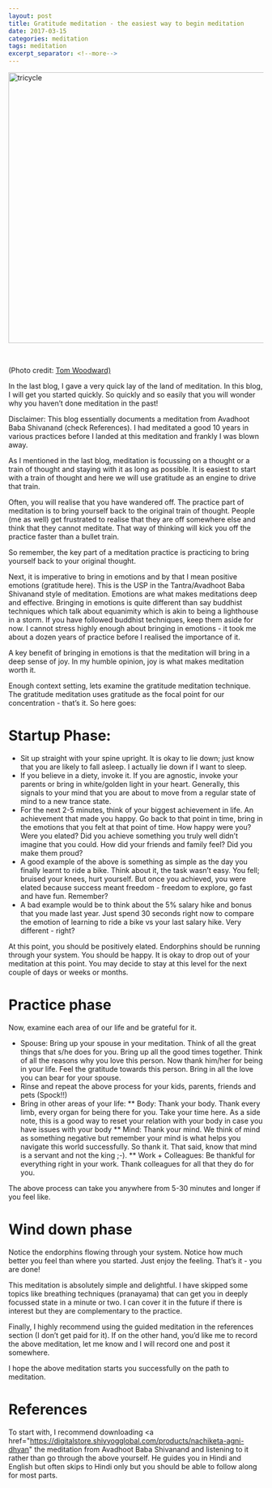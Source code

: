 ```yaml
---
layout: post
title: Gratitude meditation - the easiest way to begin meditation
date: 2017-03-15
categories: meditation
tags: meditation
excerpt_separator: <!--more-->
---
```


<a data-flickr-embed="true"  href="https://www.flickr.com/photos/bionicteaching/8129610558/in/photolist-doonZh-6x8zCP-gXcXf-6Eqm56-3X2HNS-6x8zCp-kVns8H-9yCMcS-a92NZG-qHwYT7-4RQpGE-4RLgCT-9fpA7P-RFhRsj-fUPfd7-Rb5g4a-4u4fM-auaKzz-8qbLGo-7fQ4E5-9F31ko-v8TWiZ-RBhxwr-5sHMk-dCaFc-p6vGVH-gNaxpT-9j5DWz-8X7V5R-6KKfcc-5NEcQu-cYrQiw-pBK2o1-cEwRMu-ebQpL-7uPGd2-eYeMeE-qZ44cZ-41HNj6-6fa7TP-apASDU-5f6kqX-6x8zCz-fFvBhP-9WQugR-6x8zCa-9snRzZ-nDwe9-7SREWN-GNjzR" title="tricycle"><img src="https://c1.staticflickr.com/9/8186/8129610558_041efbbc98_c.jpg" width="800" height="534" alt="tricycle"></a><script async src="//embedr.flickr.com/assets/client-code.js" charset="utf-8"></script>

<br>

(Photo credit:  <a href="https://www.flickr.com/photos/bionicteaching/8129610558/in/photolist-doonZh-6x8zCP-gXcXf-6Eqm56-3X2HNS-6x8zCp-kVns8H-9yCMcS-a92NZG-qHwYT7-4RQpGE-4RLgCT-9fpA7P-RFhRsj-fUPfd7-Rb5g4a-4u4fM-auaKzz-8qbLGo-7fQ4E5-9F31ko-v8TWiZ-RBhxwr-5sHMk-dCaFc-p6vGVH-gNaxpT-9j5DWz-8X7V5R-6KKfcc-5NEcQu-cYrQiw-pBK2o1-cEwRMu-ebQpL-7uPGd2-eYeMeE-qZ44cZ-41HNj6-6fa7TP-apASDU-5f6kqX-6x8zCz-fFvBhP-9WQugR-6x8zCa-9snRzZ-nDwe9-7SREWN-GNjzR"> Tom Woodward) </a>

In the last blog, I gave a very quick lay of the land of meditation. In this blog, I will get you started quickly. So quickly and so easily that you will wonder why you haven’t done meditation in the past!
<!--more-->
Disclaimer: This blog essentially documents a meditation from Avadhoot Baba Shivanand (check References). I had meditated a good 10 years in various practices before I landed at this meditation and frankly I was blown away.

As I mentioned in the last blog, meditation is focussing on a thought or a train of thought and staying with it as long as possible. It is easiest to start with a train of thought and here we will use gratitude as an engine to drive that train.

Often, you will realise that you have wandered off. The practice part of meditation is to bring yourself back to the original train of thought. People (me as well) get frustrated to realise that they are off somewhere else and think that they cannot meditate. That way of thinking will kick you off the practice faster than a bullet train.

So remember, the key part of a meditation practice is practicing to bring yourself back to your original thought.

Next, it is imperative to bring in emotions and by that I mean positive emotions (gratitude here). This is the USP in the Tantra/Avadhoot Baba Shivanand style of meditation. Emotions are what makes meditations deep and effective. Bringing in emotions is quite different than say buddhist techniques which talk about equanimity which is akin to being a lighthouse in a storm. If you have followed buddhist techniques, keep them aside for now. I cannot stress highly enough about bringing in emotions - it took me about a dozen years of practice before I realised the importance of it.

A key benefit of bringing in emotions is that the meditation will bring in a deep sense of joy. In my humble opinion, joy is what makes meditation worth it.

Enough context setting, lets examine the gratitude meditation technique. The gratitude meditation uses gratitude as the focal point for our concentration - that’s it. So here goes:

# Startup Phase:

* Sit up straight with your spine upright. It is okay to lie down; just know that you are likely to fall asleep. I actually lie down if I want to sleep.
* If you believe in a diety, invoke it. If you are agnostic, invoke your parents or bring in white/golden light in your heart. Generally, this signals to your mind that you are about to move from a regular state of mind to a new trance state.
* For the next 2-5 minutes, think of your biggest achievement in life. An achievement that made you happy. Go back to that point in time, bring in the emotions that you felt at that point of time. How happy were you? Were you elated?  Did you achieve something you truly well didn’t imagine that you could. How did your friends and family feel? Did you make them proud?
* A good example of the above is something as simple as the day you finally learnt to ride a bike. Think about it, the task wasn’t easy. You fell; bruised your knees, hurt yourself. But once you achieved, you were elated because success meant freedom - freedom to explore, go fast and have fun. Remember?
* A bad example would be to think about the 5% salary hike and bonus that you made last year. Just spend 30 seconds right now to compare the emotion of learning to ride a bike vs your last salary hike. Very different - right?

At this point, you should be positively elated. Endorphins should be running through your system. You should be happy. It is okay to drop out of your meditation at this point. You may decide to stay at this level for the next couple of days or weeks or months.

# Practice phase
Now, examine each area of our life and be grateful for it.

* Spouse: Bring up your spouse in your meditation. Think of all the great things that s/he does for you. Bring up all the good times together. Think of all the reasons why you love this person. Now thank him/her for being in your life. Feel the gratitude towards this person. Bring in all the love you can bear for your spouse.
* Rinse and repeat the above process for your kids, parents, friends and pets (Spock!!)
* Bring in other areas of your life:
** Body: Thank your body. Thank every limb, every organ for being there for you. Take your time here. As a side note, this is a good way to reset your relation with your body in case you have issues with your body
** Mind: Thank your mind. We think of mind as something negative but remember your mind is what helps you navigate this world successfully. So thank it. That said, know that mind is a servant and not the king ;-).
** Work + Colleagues: Be thankful for everything right in your work. Thank colleagues  for all that they do for you.

The above process can take you anywhere from 5-30 minutes and longer if you feel like.

# Wind down phase
Notice the endorphins flowing through your system. Notice how much better you feel than where you started. Just enjoy the feeling. That’s it - you are done!

This meditation is absolutely simple and delightful. I have skipped some topics like breathing techniques (pranayama) that can get you in deeply focussed state in a minute or two. I can cover it in the future if there is interest but they are complementary to the practice.

Finally, I highly recommend using the guided meditation in the references section (I don’t get paid for it). If on the other hand, you’d like me to record the above meditation, let me know and I will record one and post it somewhere.

I hope the above meditation starts you successfully on the path to meditation.

# References
To start with, I recommend downloading <a href="https://digitalstore.shivyogglobal.com/products/nachiketa-agni-dhyan" the meditation from Avadhoot Baba Shivanand</a> and listening to it rather than go through the above yourself. He guides you in Hindi and English but often skips to Hindi only but you should be able to follow along for most parts.
